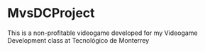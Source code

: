# MvsDCProject
This is a non-profitable videogame developed for my Videogame Development class at Tecnológico de Monterrey
